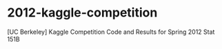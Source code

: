 2012-kaggle-competition
=======================

[UC Berkeley] Kaggle Competition Code and Results for Spring 2012 Stat 151B
